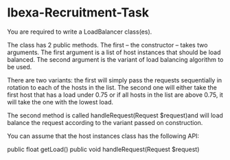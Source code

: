 # Ibexa-Recruitment-Task
You are required to write a LoadBalancer class(es).

The class has 2 public methods.
The first – the constructor – takes two arguments. The first argument is a list of host instances that should be load balanced. The second argument is the variant of load balancing algorithm to be used.

There are two variants: the first will simply pass the requests sequentially in rotation to each of the hosts in the list. The second one will either take the first host that has a load under 0.75 or if all hosts in the list are above 0.75, it will take the one with the lowest load.

The second method is called handleRequest(Request $request)and will load balance the request according to the variant passed on construction.

You can assume that the host instances class has the following API:

public float getLoad()
public void handleRequest(Request $request)

